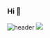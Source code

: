 ### Hi 👋

<!--
**lmksoehd/lmksoehd** is a ✨ _special_ ✨ repository because its `README.md` (this file) appears on your GitHub profile.

Here are some ideas to get you started:

- 🔭 I’m currently working on ...
- 🌱 I’m currently learning ...
- 👯 I’m looking to collaborate on ...
- 🤔 I’m looking for help with ...
- 💬 Ask me about ...
- 📫 How to reach me: ...
- 😄 Pronouns: ...
- ⚡ Fun fact: ...
-->
![header](https://capsule-render.vercel.app/api?type=Waving&animation=fadeIn&height=200&section=header&text=%20Wtime%20&fontSize=70&)
<img src="https://img.shields.io/badge/C++-#00599C?style=flat&logo=C++&logoColor=black"/>
